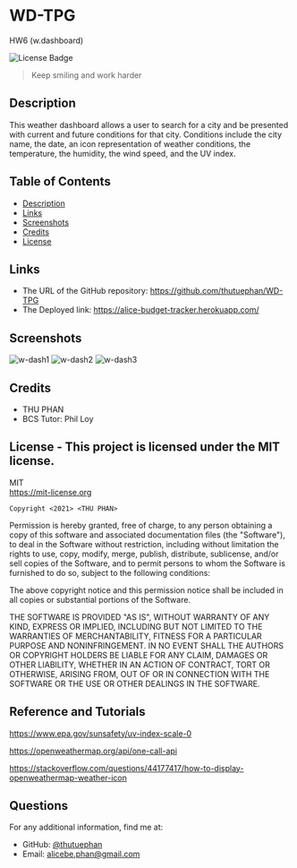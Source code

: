 # WD-TPG
HW6 (w.dashboard)


![License Badge](https://img.shields.io/badge/license-MIT-green.svg)
  
  > Keep smiling and work harder
  
  ## Description
  This weather dashboard allows a user to search for a city and be presented with current and future conditions for that city. Conditions include the city name, the date, an icon representation of weather conditions, the temperature, the humidity, the wind speed, and the UV index.

  ## Table of Contents
  - [Description](#)
  - [Links](#links)
  - [Screenshots](#screenshots)
  - [Credits](#credits)
  - [License](#license)

  ## Links
  * The URL of the GitHub repository: https://github.com/thutuephan/WD-TPG
  * The Deployed link: https://alice-budget-tracker.herokuapp.com/ 

  ## Screenshots
  ![w-dash1](https://github.com/thutuephan/WD-TPG/blob/main/ASSETS/images/weather-dash1.png)
  ![w-dash2](https://github.com/thutuephan/WD-TPG/blob/main/ASSETS/images/weather-dash2.png)
  ![w-dash3](https://github.com/thutuephan/WD-TPG/blob/main/ASSETS/images/weather-dash3.png)

  

  ## Credits
  * THU PHAN  
  * BCS Tutor: Phil Loy
  
  ## License - This project is licensed under the MIT license.
  MIT
  <br>
  https://mit-license.org
  
    Copyright <2021> <THU PHAN>

Permission is hereby granted, free of charge, to any person obtaining a copy of this software and associated documentation files (the "Software"), to deal in the Software without restriction, including without limitation the rights to use, copy, modify, merge, publish, distribute, sublicense, and/or sell copies of the Software, and to permit persons to whom the Software is furnished to do so, subject to the following conditions:

The above copyright notice and this permission notice shall be included in all copies or substantial portions of the Software.

THE SOFTWARE IS PROVIDED "AS IS", WITHOUT WARRANTY OF ANY KIND, EXPRESS OR IMPLIED, INCLUDING BUT NOT LIMITED TO THE WARRANTIES OF MERCHANTABILITY, FITNESS FOR A PARTICULAR PURPOSE AND NONINFRINGEMENT. IN NO EVENT SHALL THE AUTHORS OR COPYRIGHT HOLDERS BE LIABLE FOR ANY CLAIM, DAMAGES OR OTHER LIABILITY, WHETHER IN AN ACTION OF CONTRACT, TORT OR OTHERWISE, ARISING FROM, OUT OF OR IN CONNECTION WITH THE SOFTWARE OR THE USE OR OTHER DEALINGS IN THE SOFTWARE.

  ## Reference and Tutorials
  https://www.epa.gov/sunsafety/uv-index-scale-0

  https://openweathermap.org/api/one-call-api

  https://stackoverflow.com/questions/44177417/how-to-display-openweathermap-weather-icon

  
  
  ## Questions
  For any additional information, find me at:
  <br>
  * GitHub: [@thutuephan](https://github.com/thutuephan)
  * Email: [alicebe.phan@gmail.com](mailto:alicebe.phan@gmail.com)


  

  

  




